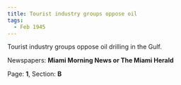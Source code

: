 ```yaml
---  
title: Tourist industry groups oppose oil  
tags:  
  - Feb 1945  
---  
```

  
Tourist industry groups oppose oil drilling in the Gulf.  
  
Newspapers: **Miami Morning News or The Miami Herald**  
  
Page: **1**, Section: **B** 
